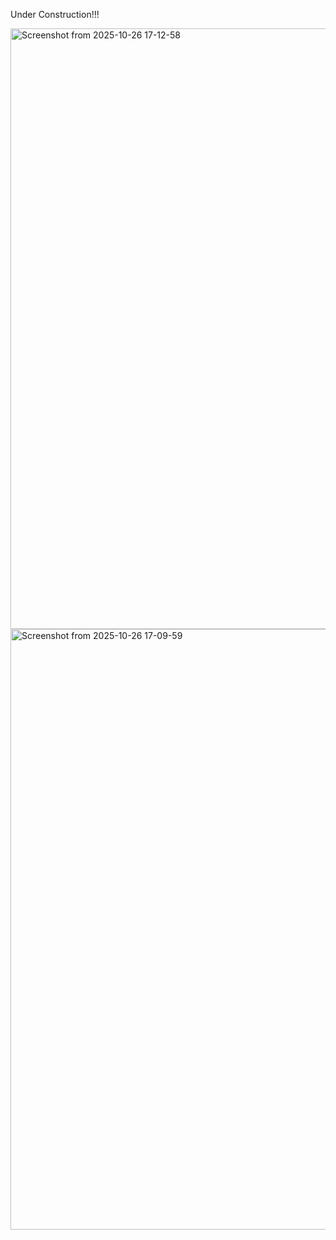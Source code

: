 Under Construction!!!  

<img width="1851" height="961" alt="Screenshot from 2025-10-26 17-12-58" src="https://github.com/user-attachments/assets/44324951-161b-46be-ab45-87db2c8f0d8f" />
<img width="1851" height="961" alt="Screenshot from 2025-10-26 17-09-59" src="https://github.com/user-attachments/assets/91f230d7-6e00-489d-b5d8-3fa4aaf76ae0" />
